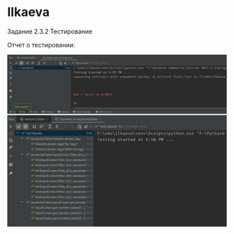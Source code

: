 # Ilkaeva


Задание 2.3.2 Тестирование

Отчет о тестировании:

![image](https://github.com/karinailkaeva/ilkaeva/blob/main/images/test1.PNG)
![image](https://github.com/karinailkaeva/ilkaeva/blob/main/images/test2.PNG)
